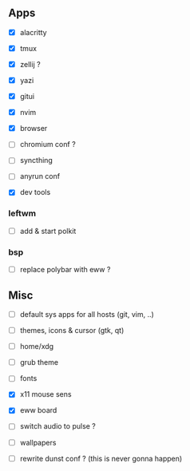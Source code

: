 ## Apps
- [x] alacritty
- [x] tmux
- [x] zellij ?
- [x] yazi
- [x] gitui
- [x] nvim
- [x] browser
- [ ] chromium conf ?
- [ ] syncthing
- [ ] anyrun conf

- [x] dev tools


### leftwm
- [ ] add & start polkit

### bsp
- [ ] replace polybar with eww ?

## Misc

- [ ] default sys apps for all hosts (git, vim, ..)
- [ ] themes, icons & cursor (gtk, qt)
- [ ] home/xdg
- [ ] grub theme
- [ ] fonts
- [x] x11 mouse sens

- [x] eww board
- [ ] switch audio to pulse ?

- [ ] wallpapers

- [ ] rewrite dunst conf ? (this is never gonna happen)
